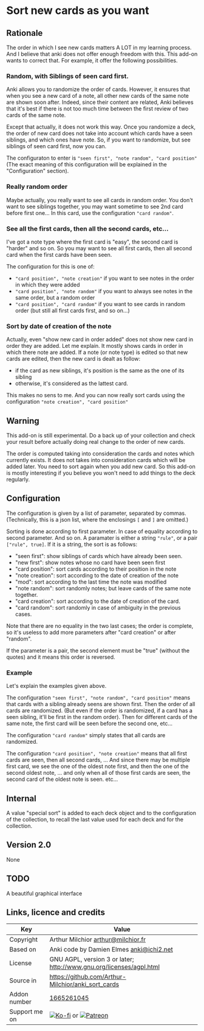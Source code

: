 # Sort new cards as you want
## Rationale
The order in which I see new cards matters A LOT in my learning
process. And I believe that anki does not offer enough freedom with
this. This add-on wants to correct that. For example, it offer the
following possibilities.

### Random, with Siblings of seen card first.
Anki allows you to randomize the order of cards. However, it ensures
that when you see a new card of a note, all other new cards of the
same note are shown soon after. Indeed, since their content are
related, Anki believes that it's best if there is not too much time
between the first review of two cards of the same note.

Except that actually, it does not work this way. Once you randomize a
deck, the order of new card does not take into account which cards
have a seen siblings, and which ones have note. So, if you want to
randomize, but see siblings of seen card first, now you can.

The configuraton to enter is `"seen first", "note random", "card position"`
(The exact meaning of this configuration will be explained in the
"Configuration" section).

### Really random order
Maybe actually, you really want to see all cards in random order. You
don't want to see siblings together, you may want sometime to see 2nd
card before first one... In this card, use the configuration `"card random"`.


### See all the first cards, then all the second cards, etc...
I've got a note type where the first card is "easy", the
second card is "harder" and so on. So you may want to see all first
cards, then all second card when the first cards have been seen.

The configuration for this is one of:
* `"card position", "note creation"` if you want to see notes in the order in
  which they were added
* `"card position", "note random"` if you want to always see notes in the same
  order, but a random order
* `"card position", "card random"` if you want to see cards in random order
  (but still all first cards first, and so on...)

### Sort by date of creation of the note
Actually, even "show new card in order added" does not show new card
in order they are added. Let me explain. It mostly shows cards in order in
which there note are added. If a note (or note type) is edited so that
new cards are edited, then the new card is dealt as follow:
* if the card as new siblings, it's position is the same as the one of
  its sibling
* otherwise, it's considered as the lattest card.

This makes no sens to me. And you can now really sort cards using the
configuration `"note creation", "card position"`

## Warning
This add-on is still experimental. Do a back up of your collection and
check your result before actually doing real change to the order of
new cards.

The order is computed taking into consideration the cards and notes
which currently exists. It does not takes into consideration cards
which will be added later. You need to sort again when you add new
card. So this add-on is mostly interesting if you believe you won't
need to add things to the deck regularly.


## Configuration
The configuration is given by a list of parameter, separated by
commas. (Technically, this is a json list, where the enclosings `[`
and `]` are omitted.)

Sorting is done according to first parameter. In case of equality
according to second parameter. And so on. A paramater is either a
string `"rule"`, or a pair `["rule", true]`. If it is a string, the
sort is as follows:
* "seen first": show siblings of cards which have already been seen.
* "new first": show notes whose no card have been seen first
* "card position": sort cards according to their position in the note
* "note creation": sort according to the date of creation of the note
* "mod": sort according to the last time the note was modified
* "note random": sort randomly notes; but leave cards of the same note
  together.
* "card creation": sort according to the date of creation of the card.
* "card random": sort randomly in case of ambiguity in the previous cases.

Note that there are no equality in the two last cases; the order is
complete, so it's useless to add more parameters after "card creation"
or after "random".

If the parameter is a pair, the second element must be "true" (without
the quotes) and it means this order is reversed.

### Example
Let's explain the examples given above.

The configuration `"seen first", "note random", "card position"` means
that cards with a sibling already seens are shown first. Then the
order of all cards are randomized. (But even if the order is
randomized, if a card has a seen sibling, it'll be first in the random
order). Then for different cards of the same note, the first card will
be seen before the second one, etc...

The configuration `"card random"` simply states that all cards are
randomized.

The configuration `"card position", "note creation"` means that all
first cards are seen, then all second cards, ... And since there may
be multiple first card, we see the one of the oldest note first, and
then the one of the second oldest note, ... and only when all of those
first cards are seen, the second card of the oldest note is seen. etc...

## Internal
A value "special sort" is added to each deck object and to the
configuration of the collection, to recall the last value used for
each deck and for the collection.

## Version 2.0
None

## TODO
A beautiful graphical interface

## Links, licence and credits

Key         |Value
------------|-------------------------------------------------------------------
Copyright   | Arthur Milchior <arthur@milchior.fr>
Based on    | Anki code by Damien Elmes <anki@ichi2.net>
License     | GNU AGPL, version 3 or later; http://www.gnu.org/licenses/agpl.html
Source in   | https://github.com/Arthur-Milchior/anki_sort_cards
Addon number| [1665261045](https://ankiweb.net/shared/info/1665261045)
Support me on| [![Ko-fi](https://ko-fi.com/img/Kofi_Logo_Blue.svg)](Ko-fi.com/arthurmilchior) or [![Patreon](http://www.milchior.fr/patreon.png)](https://www.patreon.com/bePatron?u=146206)
